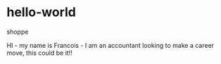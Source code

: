 # hello-world
shoppe

HI - my name is Francois - I am an accountant looking to make a career move, this could be it!!

